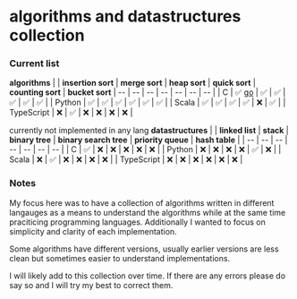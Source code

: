 # algorithms and datastructures collection

### Current list 
**algorithms**
|  | **insertion sort** | **merge sort** | **heap sort** | **quick sort** | **counting sort** | **bucket sort**
| --        |  --                | --  | -- | -- | -- | -- |
| C         | ✅  [go](https://github.com/KaiErikNiermann/algorithms-practice/blob/main/sorting_algorithms/insertion_sort/insertion_sort.c)               | ✅ | ✅ | ✅ | ✅ | ✅ |
| Python    | ✅                 | ✅ | ✅ | ✅ | ✅ | ✅ |
| Scala     | ✅                 | ✅ | ✅ | ✅ | ❌ | ✅ |
| TypeScript | ❌                | ✅ | ❌ | ❌ | ❌ | ❌ |

currently not implemented in any lang 
**datastructures**
|  | **linked list** | **stack** | **binary tree** | **binary search tree** | **priority queue** | **hash table** | 
| --        |  --                | --  | -- | -- | -- | -- |
| C         | ✅               | ❌ | ❌ | ❌ | ❌ | ❌ |
| Python    | ❌               | ❌ | ❌ | ❌ | ✅ | ❌ |
| Scala     | ❌               | ✅ | ❌ | ❌ | ❌ | ❌ |
| TypeScript | ❌               | ❌ | ❌ | ❌ | ❌ | ❌ | 

### Notes
My focus here was to have a collection of algorithms written in different langauges as a means to understand the algorithms while at the same time praciticing programming languages. Additionally I wanted to focus on simplicity and clarity of each implementation.

Some algorithms have different versions, usually earlier versions are less clean but sometimes easier to understand implementations.

I will likely add to this collection over time. If there are any errors please do say so and I will try my best to correct them.

